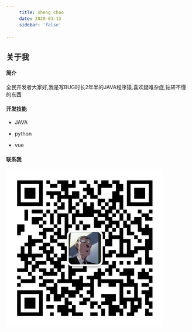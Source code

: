```yaml
---
     title: sheng_chao
     date: 2020-03-13
     sidebar: 'false'
 
---
```


##  关于我 

####  简介 ####

全民开发者大家好,我是写BUG时长2年半的JAVA程序猿,喜欢疑难杂症,钻研不懂的东西

#### 开发技能 ####

- JAVA

- python

- vue

#### 联系我 ####

![微信](/wx.jpg)










